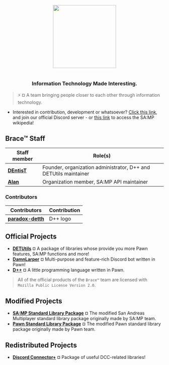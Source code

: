 <p align="center">
  <img width="200" align="center" src="https://cdn.discordapp.com/attachments/718568080795500665/1105894179613179994/IMG_20230510_182806_803.jpg">
</p>
<h1 align = "center"> </h1>
<h3 align = "center">
  Information Technology Made Interesting.</h3>
  
> :zap: ¤ A team bringing people closer to each other through information technology.

- Interested in contribution, development or whatsoever? [Click this link](https://discord.gg/k54r9YVY8R), and join our official Discord server - or [this link](https://github.com/bracetm/samp-wiki) to access the SA:MP wikipedia!

## Brace™ Staff

| Staff member | Role(s) |
|----------------------------------|----------------------------------|
| **[DEntisT](https://github.com/dentis-t)** | Founder, organization administrator, D++ and DETUtils maintainer |
| **[Alan](https://github.com/meisalan)** | Organization member, SA:MP API maintainer |

### Contributors

| Contributors | Contribution |
|----------------------------------|----------------------------------|
| **[paradox-detth](https://github.com/paradox-detth)** | D++ logo |

## Official Projects

- [**DETUtils**](https://github.com/bracetm/DETUtils) ¤ A package of libraries whose provide you more Pawn features, SA:MP functions and more!
- [**DamnLarper**](https://github.com/bracetm/DamnLarper) ¤ Multi-purpose and feature-rich Discord bot written in Pawn!
- [**D++**](https://github.com/bracetm/dpp) ¤ A little programming language written in Pawn.


> All of the official products of the `Brace™` team are licensed with `Mozilla Public License Version 2.0`.

## Modified Projects

- [**SA:MP Standard Library Package**](https://github.com/bracetm/samp-stdlib) ¤ The modified San Andreas Multiplayer standard library package originally made by SA:MP team.
- [**Pawn Standard Library Package**](https://github.com/bracetm/pawn-stdlib) ¤ The modified Pawn standard library package originally made by Pawn team.

## Redistributed Projects

- [**Discord Connector+**](https://github.com/bracetm/discord-connector) ¤ Package of useful DCC-related libraries!
